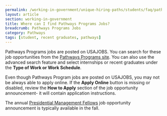```yaml
---
permalink: /working-in-government/unique-hiring-paths/students/faq/pathways-program-jobs
layout: article
section: working-in-government
title: Where can I find Pathways Programs Jobs?
breadcrumb: Pathways Programs Jobs
category: Pathways
tags: [student, recent graduates, pathways]
---
```


Pathways Programs jobs are posted on USAJOBS. You can search for these job opportunities from the [Pathways Programs site](http://www.usajobs.gov/studentsandgrads). You can also use the advanced search feature and select internships or recent graduates under the **Type of Work or Work Schedule**.

Even though Pathways Program  jobs are posted on USAJOBS, you may not be always able to apply online. If the **Apply Online** button is missing or disabled, review the **How to Apply** section of the job opportunity announcement- it will contain application instructions.

The annual [Presidential Management Fellows](http://www.pmf.gov) job opportunity announcement is typically available in the fall.
